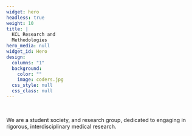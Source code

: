 ```yaml
---
widget: hero
headless: true
weight: 10
title: |
  KCL Research and  
  Methodologies
hero_media: null
widget_id: Hero
design:
  columns: "1"
  background:
    color: ""
    image: coders.jpg
  css_style: null
  css_class: null
---
```


<br>

We are a student society, and research group, dedicated to engaging in
rigorous, interdisciplinary medical research.
